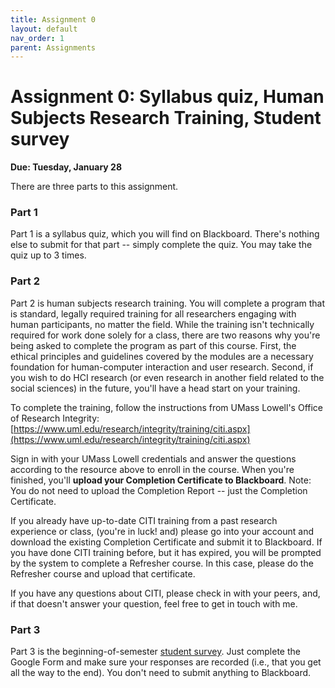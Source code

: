 ```yaml
---
title: Assignment 0
layout: default
nav_order: 1
parent: Assignments
---
```


# Assignment 0: Syllabus quiz, Human Subjects Research Training, Student survey

**Due: Tuesday, January 28**

There are three parts to this assignment.

### Part 1

Part 1 is a syllabus quiz, which you will find on Blackboard. There's nothing else to submit for that part -- simply complete the quiz. You may take the quiz up to 3 times.

### Part 2

Part 2 is human subjects research training. You will complete a program that is standard, legally required training for all researchers engaging with human participants, no matter the field. While the training isn't technically required for work done solely for a class, there are two reasons why you're being asked to complete the program as part of this course. First, the ethical principles and guidelines covered by the modules are a necessary foundation for human-computer interaction and user research. Second, if you wish to do HCI research (or even research in another field related to the social sciences) in the future, you'll have a head start on your training.

To complete the training, follow the instructions from UMass Lowell's Office of Research Integrity:
[https://www.uml.edu/research/integrity/training/citi.aspx](https://www.uml.edu/research/integrity/training/citi.aspx)

Sign in with your UMass Lowell credentials and answer the questions according to the resource above to enroll in the course. When you're finished, you'll **upload your Completion Certificate to Blackboard**. Note: You do not need to upload the Completion Report -- just the Completion Certificate.

If you already have up-to-date CITI training from a past research experience or class, (you're in luck! and) please go into your account and download the existing Completion Certificate and submit it to Blackboard. If you have done CITI training before, but it has expired, you will be prompted by the system to complete a Refresher course. In this case, please do the Refresher course and upload that certificate.

If you have any questions about CITI, please check in with your peers, and, if that doesn't answer your question, feel free to get in touch with me.

### Part 3

Part 3 is the beginning-of-semester [student survey](https://forms.gle/whKUuT3ywyTFjbfb9). Just complete the Google Form and make sure your responses are recorded (i.e., that you get all the way to the end). You don't need to submit anything to Blackboard.
